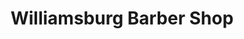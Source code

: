 ---
title: "Williamsburg Barber Shop"
url: /arlington/williamsburg-barber-shop/
shop: hairdresser
---